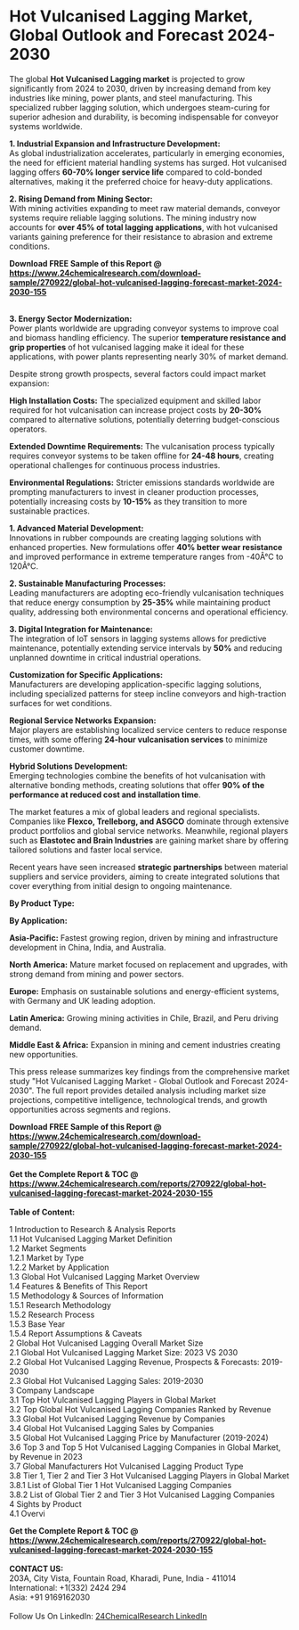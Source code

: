<h1>Hot Vulcanised Lagging Market, Global Outlook and Forecast 2024-2030</h1><p>The global <strong>Hot Vulcanised Lagging market</strong> is projected to grow significantly from 2024 to 2030, driven by increasing demand from key industries like mining, power plants, and steel manufacturing. This specialized rubber lagging solution, which undergoes steam-curing for superior adhesion and durability, is becoming indispensable for conveyor systems worldwide.</p><p><strong>1. Industrial Expansion and Infrastructure Development:</strong><br>
As global industrialization accelerates, particularly in emerging economies, the need for efficient material handling systems has surged. Hot vulcanised lagging offers <strong>60-70% longer service life</strong> compared to cold-bonded alternatives, making it the preferred choice for heavy-duty applications.</p><p><strong>2. Rising Demand from Mining Sector:</strong><br>
With mining activities expanding to meet raw material demands, conveyor systems require reliable lagging solutions. The mining industry now accounts for <strong>over 45% of total lagging applications</strong>, with hot vulcanised variants gaining preference for their resistance to abrasion and extreme conditions.</p><div><b>Download FREE Sample of this Report @ 
            <a href="https://www.24chemicalresearch.com/download-sample/270922/global-hot-vulcanised-lagging-forecast-market-2024-2030-155">
            https://www.24chemicalresearch.com/download-sample/270922/global-hot-vulcanised-lagging-forecast-market-2024-2030-155</a></b></div><br><p><strong>3. Energy Sector Modernization:</strong><br>
Power plants worldwide are upgrading conveyor systems to improve coal and biomass handling efficiency. The superior <strong>temperature resistance and grip properties</strong> of hot vulcanised lagging make it ideal for these applications, with power plants representing nearly 30% of market demand.</p><p>Despite strong growth prospects, several factors could impact market expansion:</p><p><strong>High Installation Costs:</strong> The specialized equipment and skilled labor required for hot vulcanisation can increase project costs by <strong>20-30%</strong> compared to alternative solutions, potentially deterring budget-conscious operators.</p><p><strong>Extended Downtime Requirements:</strong> The vulcanisation process typically requires conveyor systems to be taken offline for <strong>24-48 hours</strong>, creating operational challenges for continuous process industries.</p><p><strong>Environmental Regulations:</strong> Stricter emissions standards worldwide are prompting manufacturers to invest in cleaner production processes, potentially increasing costs by <strong>10-15%</strong> as they transition to more sustainable practices.</p><p><strong>1. Advanced Material Development:</strong><br>
Innovations in rubber compounds are creating lagging solutions with enhanced properties. New formulations offer <strong>40% better wear resistance</strong> and improved performance in extreme temperature ranges from -40Â°C to 120Â°C.</p><p><strong>2. Sustainable Manufacturing Processes:</strong><br>
Leading manufacturers are adopting eco-friendly vulcanisation techniques that reduce energy consumption by <strong>25-35%</strong> while maintaining product quality, addressing both environmental concerns and operational efficiency.</p><p><strong>3. Digital Integration for Maintenance:</strong><br>
The integration of IoT sensors in lagging systems allows for predictive maintenance, potentially extending service intervals by <strong>50%</strong> and reducing unplanned downtime in critical industrial operations.</p><p><strong>Customization for Specific Applications:</strong><br>
	Manufacturers are developing application-specific lagging solutions, including specialized patterns for steep incline conveyors and high-traction surfaces for wet conditions.</p><p><strong>Regional Service Networks Expansion:</strong><br>
	Major players are establishing localized service centers to reduce response times, with some offering <strong>24-hour vulcanisation services</strong> to minimize customer downtime.</p><p><strong>Hybrid Solutions Development:</strong><br>
	Emerging technologies combine the benefits of hot vulcanisation with alternative bonding methods, creating solutions that offer <strong>90% of the performance at reduced cost and installation time</strong>.</p><p>The market features a mix of global leaders and regional specialists. Companies like <strong>Flexco, Trelleborg, and ASGCO</strong> dominate through extensive product portfolios and global service networks. Meanwhile, regional players such as <strong>Elastotec and Brain Industries</strong> are gaining market share by offering tailored solutions and faster local service.</p><p>Recent years have seen increased <strong>strategic partnerships</strong> between material suppliers and service providers, aiming to create integrated solutions that cover everything from initial design to ongoing maintenance.</p><p><strong>By Product Type:</strong></p><p><strong>By Application:</strong></p><p><strong>Asia-Pacific:</strong> Fastest growing region, driven by mining and infrastructure development in China, India, and Australia.</p><p><strong>North America:</strong> Mature market focused on replacement and upgrades, with strong demand from mining and power sectors.</p><p><strong>Europe:</strong> Emphasis on sustainable solutions and energy-efficient systems, with Germany and UK leading adoption.</p><p><strong>Latin America:</strong> Growing mining activities in Chile, Brazil, and Peru driving demand.</p><p><strong>Middle East &amp; Africa:</strong> Expansion in mining and cement industries creating new opportunities.</p><p>This press release summarizes key findings from the comprehensive market study "Hot Vulcanised Lagging Market - Global Outlook and Forecast 2024-2030". The full report provides detailed analysis including market size projections, competitive intelligence, technological trends, and growth opportunities across segments and regions.</p><div><b>Download FREE Sample of this Report @ 
            <a href="https://www.24chemicalresearch.com/download-sample/270922/global-hot-vulcanised-lagging-forecast-market-2024-2030-155">
            https://www.24chemicalresearch.com/download-sample/270922/global-hot-vulcanised-lagging-forecast-market-2024-2030-155</a></b></div><br><div><b>Get the Complete Report & TOC @ 
            <a href="https://www.24chemicalresearch.com/reports/270922/global-hot-vulcanised-lagging-forecast-market-2024-2030-155">
            https://www.24chemicalresearch.com/reports/270922/global-hot-vulcanised-lagging-forecast-market-2024-2030-155</a></b></div><br>
            <b>Table of Content:</b><p>1 Introduction to Research & Analysis Reports<br />
    1.1 Hot Vulcanised Lagging Market Definition<br />
    1.2 Market Segments<br />
        1.2.1 Market by Type<br />
        1.2.2 Market by Application<br />
    1.3 Global Hot Vulcanised Lagging Market Overview<br />
    1.4 Features & Benefits of This Report<br />
    1.5 Methodology & Sources of Information<br />
        1.5.1 Research Methodology<br />
        1.5.2 Research Process<br />
        1.5.3 Base Year<br />
        1.5.4 Report Assumptions & Caveats<br />
2 Global Hot Vulcanised Lagging Overall Market Size<br />
    2.1 Global Hot Vulcanised Lagging Market Size: 2023 VS 2030<br />
    2.2 Global Hot Vulcanised Lagging Revenue, Prospects & Forecasts: 2019-2030<br />
    2.3 Global Hot Vulcanised Lagging Sales: 2019-2030<br />
3 Company Landscape<br />
    3.1 Top Hot Vulcanised Lagging Players in Global Market<br />
    3.2 Top Global Hot Vulcanised Lagging Companies Ranked by Revenue<br />
    3.3 Global Hot Vulcanised Lagging Revenue by Companies<br />
    3.4 Global Hot Vulcanised Lagging Sales by Companies<br />
    3.5 Global Hot Vulcanised Lagging Price by Manufacturer (2019-2024)<br />
    3.6 Top 3 and Top 5 Hot Vulcanised Lagging Companies in Global Market, by Revenue in 2023<br />
    3.7 Global Manufacturers Hot Vulcanised Lagging Product Type<br />
    3.8 Tier 1, Tier 2 and Tier 3 Hot Vulcanised Lagging Players in Global Market<br />
        3.8.1 List of Global Tier 1 Hot Vulcanised Lagging Companies<br />
        3.8.2 List of Global Tier 2 and Tier 3 Hot Vulcanised Lagging Companies<br />
4 Sights by Product<br />
    4.1 Overvi</p><div><b>Get the Complete Report & TOC @ 
            <a href="https://www.24chemicalresearch.com/reports/270922/global-hot-vulcanised-lagging-forecast-market-2024-2030-155">
            https://www.24chemicalresearch.com/reports/270922/global-hot-vulcanised-lagging-forecast-market-2024-2030-155</a></b></div><br><b>CONTACT US:</b><br>
            203A, City Vista, Fountain Road, Kharadi, Pune, India - 411014<br>
            International: +1(332) 2424 294<br>
            Asia: +91 9169162030 <br><br>
            Follow Us On LinkedIn: <a href="https://www.linkedin.com/company/24chemicalresearch/">24ChemicalResearch LinkedIn</a>